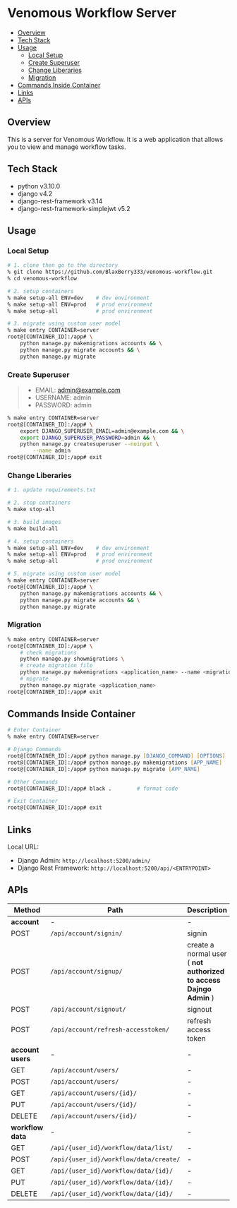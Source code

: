 # Venomous Workflow Server

- [Overview](#overview)
- [Tech Stack](#tech-stack)
- [Usage](#usage)
  - [Local Setup](#local-setup)
  - [Create Superuser](#create-superuser)
  - [Change Liberaries](#change-liberaries)
  - [Migration](#migration)
- [Commands Inside Container](#commands-inside-container)
- [Links](#links)
- [APIs](#apis)

## Overview

This is a server for Venomous Workflow. It is a web application that allows you to view and manage workflow tasks.

## Tech Stack

- python v3.10.0
- django v4.2
- django-rest-framework v3.14
- django-rest-framework-simplejwt v5.2

## Usage

### Local Setup

```zsh
# 1. clone then go to the directory
% git clone https://github.com/BlaxBerry333/venomous-workflow.git
% cd venomous-workflow

# 2. setup containers
% make setup-all ENV=dev    # dev environment
% make setup-all ENV=prod   # prod environment
% make setup-all            # prod environment

# 3. migrate using custom user model
% make entry CONTAINER=server
root@[CONTAINER_ID]:/app# \
    python manage.py makemigrations accounts && \
    python manage.py migrate accounts && \
    python manage.py migrate
```

### Create Superuser

> - EMAIL: admin@example.com
> - USERNAME: admin
> - PASSWORD: admin

```zsh
% make entry CONTAINER=server
root@[CONTAINER_ID]:/app# \
    export DJANGO_SUPERUSER_EMAIL=admin@example.com && \
    export DJANGO_SUPERUSER_PASSWORD=admin && \
    python manage.py createsuperuser --noinput \
        --name admin
root@[CONTAINER_ID]:/app# exit
```

### Change Liberaries

```zsh
# 1. update requirements.txt

# 2. stop containers
% make stop-all

# 3. build images
% make build-all

# 4. setup containers
% make setup-all ENV=dev    # dev environment
% make setup-all ENV=prod   # prod environment
% make setup-all            # prod environment

# 5. migrate using custom user model
% make entry CONTAINER=server
root@[CONTAINER_ID]:/app# \
    python manage.py makemigrations accounts && \
    python manage.py migrate accounts && \
    python manage.py migrate
```

### Migration

```zsh
% make entry CONTAINER=server
root@[CONTAINER_ID]:/app# \
    # check migrations
    python manage.py showmigrations \
    # create migration file
    python manage.py makemigrations <application_name> --name <migration_name> \
    # migrate
    python manage.py migrate <application_name>
root@[CONTAINER_ID]:/app# exit
```

## Commands Inside Container

```zsh
# Enter Container
% make entry CONTAINER=server

# Django Commands
root@[CONTAINER_ID]:/app# python manage.py [DJANGO_COMMAND] [OPTIONS]
root@[CONTAINER_ID]:/app# python manage.py makemigrations [APP_NAME]
root@[CONTAINER_ID]:/app# python manage.py migrate [APP_NAME]

# Other Commands
root@[CONTAINER_ID]:/app# black .        # format code

# Exit Container
root@[CONTAINER_ID]:/app# exit
```

## Links

Local URL:

- Django Admin: `http://localhost:5200/admin/`
- Django Rest Framework: `http://localhost:5200/api/<ENTRYPOINT>`

## APIs

| Method            | Path                                   | Description                                                             |
| ----------------- | -------------------------------------- | ----------------------------------------------------------------------- |
| **account**       | -                                      | -                                                                       |
| POST              | `/api/account/signin/`                 | signin                                                                  |
| POST              | `/api/account/signup/`                 | create a normal user<br/> ( **not authorized to access Dajngo Admin** ) |
| POST              | `/api/account/signout/`                | signout                                                                 |
| POST              | `/api/account/refresh-accesstoken/`    | refresh access token                                                    |
| **account users** | -                                      | -                                                                       |
| GET               | `/api/account/users/`                  | -                                                                       |
| POST              | `/api/account/users/`                  | -                                                                       |
| GET               | `/api/account/users/{id}/`             | -                                                                       |
| PUT               | `/api/account/users/{id}/`             | -                                                                       |
| DELETE            | `/api/account/users/{id}/`             | -                                                                       |
| **workflow data** | -                                      | -                                                                       |
| GET               | `/api/{user_id}/workflow/data/list/`   | -                                                                       |
| POST              | `/api/{user_id}/workflow/data/create/` | -                                                                       |
| GET               | `/api/{user_id}/workflow/data/{id}/`   | -                                                                       |
| PUT               | `/api/{user_id}/workflow/data/{id}/`   | -                                                                       |
| DELETE            | `/api/{user_id}/workflow/data/{id}/`   | -                                                                       |
